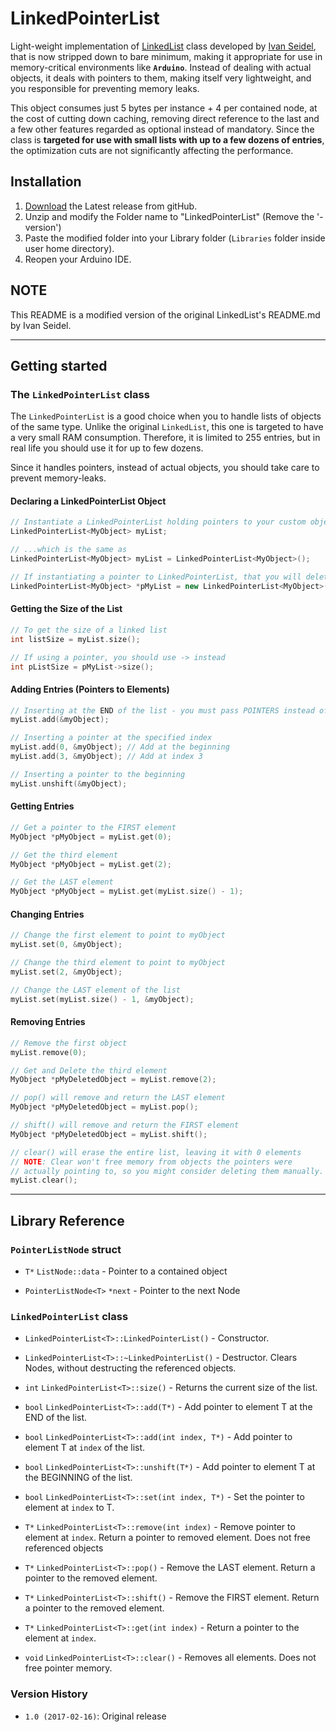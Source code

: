 # LinkedPointerList

Light-weight implementation of [LinkedList](https://github.com/ivanseidel/LinkedList) class developed by 
[Ivan Seidel](https://github.com/ivanseidel), that is now stripped down to bare minimum, making it appropriate for use
in memory-critical environments like **`Arduino`**. Instead of dealing with actual objects, it deals with pointers to them,
making itself very lightweight, and you responsible for preventing memory leaks.

This object consumes just 5 bytes per instance + 4 per contained node, at the cost of cutting down caching, removing direct
reference to the last and a few other features regarded as optional instead of mandatory. Since the class is **targeted for use
with small lists with up to a few dozens of entries**, the optimization cuts are not significantly affecting the performance.

## Installation

1. [Download](https://github.com/jonnieZG/LinkedPointerList/archive/master.zip) the Latest release from gitHub.
2. Unzip and modify the Folder name to "LinkedPointerList" (Remove the '-version')
3. Paste the modified folder into your Library folder (`Libraries` folder inside  user home directory).
4. Reopen your Arduino IDE.

## NOTE

This README is a modified version of the original LinkedList's README.md by Ivan Seidel.

-------------------------

## Getting started

### The `LinkedPointerList` class

The `LinkedPointerList` is a good choice when you to handle lists of objects of the same type. Unlike the original `LinkedList`,
this one is targeted to have a very small RAM consumption. Therefore, it is limited to 255 entries, but in real life you should
use it for up to few dozens.

Since it handles pointers, instead of actual objects, you should take care to prevent memory-leaks.

#### Declaring a LinkedPointerList Object
```c++
// Instantiate a LinkedPointerList holding pointers to your custom objects of type 'MyObject'
LinkedPointerList<MyObject> myList;

// ...which is the same as
LinkedPointerList<MyObject> myList = LinkedPointerList<MyObject>();

// If instantiating a pointer to LinkedPointerList, that you will delete later manually
LinkedPointerList<MyObject> *pMyList = new LinkedPointerList<MyObject>();
```

#### Getting the Size of the List
```c++
// To get the size of a linked list
int listSize = myList.size();

// If using a pointer, you should use -> instead
int pListSize = pMyList->size();
```

#### Adding Entries (Pointers to Elements)

```c++
// Inserting at the END of the list - you must pass POINTERS instead of actual objects
myList.add(&myObject);

// Inserting a pointer at the specified index
myList.add(0, &myObject); // Add at the beginning
myList.add(3, &myObject); // Add at index 3

// Inserting a pointer to the beginning
myList.unshift(&myObject);
```

#### Getting Entries

```c++
// Get a pointer to the FIRST element
MyObject *pMyObject = myList.get(0);

// Get the third element
MyObject *pMyObject = myList.get(2);

// Get the LAST element
MyObject *pMyObject = myList.get(myList.size() - 1);
```

#### Changing Entries
```c++
// Change the first element to point to myObject
myList.set(0, &myObject);

// Change the third element to point to myObject
myList.set(2, &myObject);

// Change the LAST element of the list
myList.set(myList.size() - 1, &myObject);
```

#### Removing Entries
```c++
// Remove the first object
myList.remove(0);

// Get and Delete the third element
MyObject *pMyDeletedObject = myList.remove(2);

// pop() will remove and return the LAST element
MyObject *pMyDeletedObject = myList.pop();

// shift() will remove and return the FIRST element
MyObject *pMyDeletedObject = myList.shift();

// clear() will erase the entire list, leaving it with 0 elements
// NOTE: Clear won't free memory from objects the pointers were
// actually pointing to, so you might consider deleting them manually.
myList.clear();
```
------------------------

## Library Reference

### `PointerListNode` struct

- `T*` `ListNode::data` - Pointer to a contained object

- `PointerListNode<T>` `*next` - Pointer to the next Node

### `LinkedPointerList` class

- `LinkedPointerList<T>::LinkedPointerList()` - Constructor.

- `LinkedPointerList<T>::~LinkedPointerList()` - Destructor. Clears Nodes, without destructing the referenced objects.

- `int` `LinkedPointerList<T>::size()` - Returns the current size of the list.

- `bool` `LinkedPointerList<T>::add(T*)` - Add pointer to element T at the END of the list.

- `bool` `LinkedPointerList<T>::add(int index, T*)` - Add pointer to element T at `index` of the list.

- `bool` `LinkedPointerList<T>::unshift(T*)` - Add pointer to element T at the BEGINNING of the list.

- `bool` `LinkedPointerList<T>::set(int index, T*)` - Set the pointer to element at `index` to T.

- `T*` `LinkedPointerList<T>::remove(int index)` - Remove pointer to element at `index`. Return a pointer to removed element.
   Does not free referenced objects

- `T*` `LinkedPointerList<T>::pop()` - Remove the LAST element. Return a pointer to the removed element.

- `T*` `LinkedPointerList<T>::shift()` - Remove the FIRST element. Return a pointer to the removed element.

- `T*` `LinkedPointerList<T>::get(int index)` - Return a pointer to the element at `index`.

- `void` `LinkedPointerList<T>::clear()` - Removes all elements. Does not free pointer memory.

### Version History

* `1.0 (2017-02-16)`: Original release
